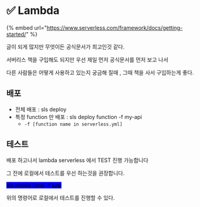 # ✅ Lambda

{% embed url="https://www.serverless.com/framework/docs/getting-started/" %}

글이 되게 많지만 무엇이든 공식문서가 최고인것 같다.

서버리스 책을 구입해도 되지만 우선 제일 먼저 공식문서를 먼저 보고 나서&#x20;

다른 사람들은 어떻게 사용하고 있는지 궁금해 질때 , 그때 책을 사서 구입하는게 좋다.



## 배포

* 전체 배포 : sls deploy
* 특정 function 만 배포 : sls deploy function -f my-api
  * `-f [function name in serverless.yml]`



## 테스트

배포 하고나서 lambda serverless 에서 TEST 진행 가능합니다

그 전에 로컬에서 테스트를 우선 하는것을 권장합니다.

<mark style="background-color:blue;">sls invoke local -f app</mark>

위의 명령어로 로컬에서 테스트를 진행할 수 있다.

